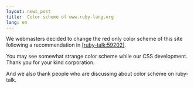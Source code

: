 ```yaml
---
layout: news_post
title:  Color scheme of www.ruby-lang.org
lang: en
---
```


We webmasters decided to change the red only color scheme of this site
following a recommendation in [\[ruby-talk:59202\]][1].

You may see somewhat strange color scheme while our CSS development.
Thank you for your kind corporation.

And we also thank people who are discussing about color scheme on
ruby-talk.

[1]: http://blade.nagaokaut.ac.jp/cgi-bin/scat.rb/ruby/ruby-talk/59202 
